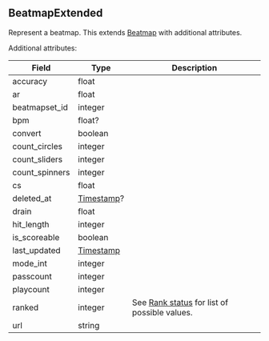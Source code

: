 ## BeatmapExtended

Represent a beatmap. This extends [Beatmap](#beatmap) with additional attributes.

Additional attributes:

Field          | Type                     | Description
-------------- | ------------------------ | -----------------------------------------------------------------------
accuracy       | float                    | |
ar             | float                    | |
beatmapset_id  | integer                  | |
bpm            | float?                   | |
convert        | boolean                  | |
count_circles  | integer                  | |
count_sliders  | integer                  | |
count_spinners | integer                  | |
cs             | float                    | |
deleted_at     | [Timestamp](#timestamp)? | |
drain          | float                    | |
hit_length     | integer                  | |
is_scoreable   | boolean                  | |
last_updated   | [Timestamp](#timestamp)  | |
mode_int       | integer                  | |
passcount      | integer                  | |
playcount      | integer                  | |
ranked         | integer                  | See [Rank status](#beatmapset-rank-status) for list of possible values.
url            | string                   | |
